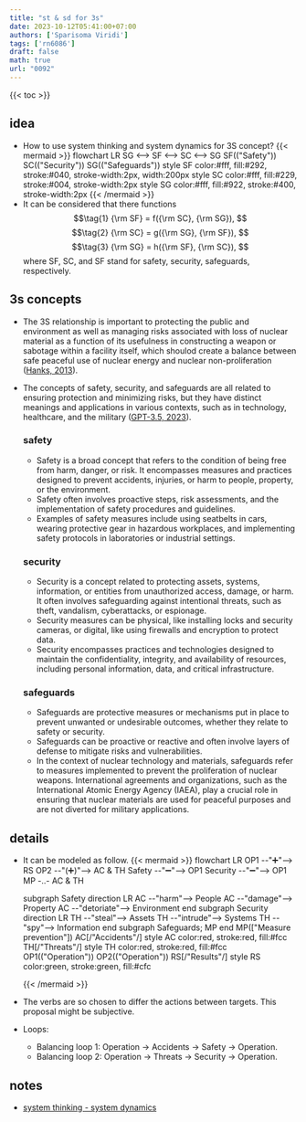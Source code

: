 ```yaml
---
title: "st & sd for 3s"
date: 2023-10-12T05:41:00+07:00
authors: ['Sparisoma Viridi']
tags: ['rn6086']
draft: false
math: true
url: "0092"
---
```

{{< toc >}}


## idea
+ How to use system thinking and system dynamics for 3S concept?
  {{< mermaid >}}
  flowchart LR
    SG <--> SF <--> SC <--> SG
    SF(("Safety"))
    SC(("Security"))
    SG(("Safeguards"))
    style SF color:#fff, fill:#292, stroke:#040, stroke-width:2px, width:200px
    style SC color:#fff, fill:#229, stroke:#004, stroke-width:2px
    style SG color:#fff, fill:#922, stroke:#400, stroke-width:2px 
  {{< /mermaid >}}
+ It can be considered that there functions
  $$\tag{1}
  {\rm SF} = f({\rm SC}, {\rm SG}),
  $$
  $$\tag{2}
  {\rm SC} = g({\rm SG}, {\rm SF}),
  $$
  $$\tag{3}
  {\rm SG} = h({\rm SF}, {\rm SC}),
  $$
  where SF, SC, and SF stand for safety, security, safeguards, respectively.


## 3s concepts
+ The 3S relationship is important to protecting the public and environment as well as managing risks associated with loss of nuclear material as a function of its usefulness in constructing a weapon or sabotage within a facility
itself, which shoulod create a balance between safe peaceful use of nuclear energy and nuclear non-proliferation ([Hanks, 2013](https://www.nrc.gov/docs/ML1318/ML13189A006.pdf)).
+ The concepts of safety, security, and safeguards are all related to ensuring protection and minimizing risks, but they have distinct meanings and applications in various contexts, such as in technology, healthcare, and the military ([GPT-3.5, 2023](https://chat.openai.com/share/58893a0d-3e99-4faa-bcee-b94b49fa4632)).


  ### safety
  - Safety is a broad concept that refers to the condition of being free from harm, danger, or risk. It encompasses measures and practices designed to prevent accidents, injuries, or harm to people, property, or the environment.
  - Safety often involves proactive steps, risk assessments, and the implementation of safety procedures and guidelines.
  - Examples of safety measures include using seatbelts in cars, wearing protective gear in hazardous workplaces, and implementing safety protocols in laboratories or industrial settings.
  
  ### security
  - Security is a concept related to protecting assets, systems, information, or entities from unauthorized access, damage, or harm. It often involves safeguarding against intentional threats, such as theft, vandalism, cyberattacks, or espionage.
  - Security measures can be physical, like installing locks and security cameras, or digital, like using firewalls and encryption to protect data.
  - Security encompasses practices and technologies designed to maintain the confidentiality, integrity, and availability of resources, including personal information, data, and critical infrastructure.

  ### safeguards
  - Safeguards are protective measures or mechanisms put in place to prevent unwanted or undesirable outcomes, whether they relate to safety or security.
  - Safeguards can be proactive or reactive and often involve layers of defense to mitigate risks and vulnerabilities.
  - In the context of nuclear technology and materials, safeguards refer to measures implemented to prevent the proliferation of nuclear weapons. International agreements and organizations, such as the International Atomic Energy Agency (IAEA), play a crucial role in ensuring that nuclear materials are used for peaceful purposes and are not diverted for military applications.


## details
+ It can be modeled as follow.
  {{< mermaid >}}
  flowchart LR
    OP1 --"&#x2795;"--> RS
    OP2 --"(&#x2795;)"--> AC & TH
    Safety --"&#x2796;"--> OP1
    Security --"&#x2796;"--> OP1
    MP -..- AC & TH
    
    subgraph Safety
      direction LR
      AC --"harm"--> People
      AC --"damage"--> Property
      AC --"detoriate"--> Environment
    end
    subgraph Security
      direction LR
      TH --"steal"--> Assets
      TH --"intrude"--> Systems
      TH --"spy"--> Information
    end
    subgraph Safeguards;
      MP
    end
    MP(["Measure<br>prevention"])
    AC[/"Accidents"/]
    style AC color:red, stroke:red, fill:#fcc
    TH[/"Threats"/]
    style TH color:red, stroke:red, fill:#fcc
    OP1(("Operation"))
    OP2(("Operation"))
    RS[/"Results"/]
    style RS color:green, stroke:green, fill:#cfc
    
  {{< /mermaid >}}
+ The verbs are so chosen to differ the actions between targets. This proposal might be subjective.
+ Loops:
  - Balancing loop 1: Operation $\rightarrow$ Accidents $\rightarrow$ Safety $\rightarrow$ Operation.
  - Balancing loop 2: Operation $\rightarrow$ Threats $\rightarrow$ Security $\rightarrow$ Operation.


## notes
+ [system thinking - system dynamics](../0088/)